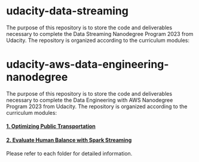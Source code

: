 # udacity-data-streaming
The purpose of this repository is to store the code and deliverables necessary to complete the Data Streaming Nanodegree Program 2023 from Udacity. The repository is organized according to the curriculum modules:

# udacity-aws-data-engineering-nanodegree

The purpose of this repository is to store the code and deliverables necessary to complete the Data Engineering with AWS Nanodegree Program 2023 from Udacity. The repository is organized according to the curriculum modules:

#### [1. Optimizing Public Transportation](https://github.com/mcanabrava/udacity-data-streaming)

#### [2. Evaluate Human Balance with Spark Streaming](https://github.com/mcanabrava/udacity-data-streaming)

Please refer to each folder for detailed information.
